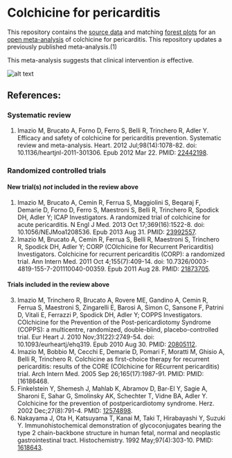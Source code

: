 Colchicine for pericarditis
=================================

This repository contains the [source data](../..tree/master/data) and matching [forest plots](../../tree/master/forest%20plots) for an [open  meta-analysis](https://public.opencpu.org/ocpu/github/openMetaAnalysis/binary/www/) of colchicine for pericarditis. This repository updates a previously published meta-analysis.(1)

This meta-analysis suggests that clinical intervention *is* effective.

![alt text](https://raw.githubusercontent.com/openMetaAnalysis/Cochicine-for-Pericarditis/master/forest%20plots/all%20trials.png "Principle results")

References:
----------------------------------

### Systematic review
1. Imazio M, Brucato A, Forno D, Ferro S, Belli R, Trinchero R, Adler Y. Efficacy
and safety of colchicine for pericarditis prevention. Systematic review and
meta-analysis. Heart. 2012 Jul;98(14):1078-82. doi: 10.1136/heartjnl-2011-301306.
Epub 2012 Mar 22. PMID: [22442198](http://pubmed.gov/22442198).

### Randomized controlled trials
#### New trial(s) *not* included in the review above
1. Imazio M, Brucato A, Cemin R, Ferrua S, Maggiolini S, Beqaraj F, Demarie D,
Forno D, Ferro S, Maestroni S, Belli R, Trinchero R, Spodick DH, Adler Y; ICAP
Investigators. A randomized trial of colchicine for acute pericarditis. N Engl J 
Med. 2013 Oct 17;369(16):1522-8. doi: 10.1056/NEJMoa1208536. Epub 2013 Aug 31.
 PMID: [23992557](http://pubmed.gov/23992557).
2. Imazio M, Brucato A, Cemin R, Ferrua S, Belli R, Maestroni S, Trinchero R,
Spodick DH, Adler Y; CORP (COlchicine for Recurrent Pericarditis) Investigators. 
Colchicine for recurrent pericarditis (CORP): a randomized trial. Ann Intern Med.
2011 Oct 4;155(7):409-14. doi: 10.7326/0003-4819-155-7-201110040-00359. Epub 2011
Aug 28.  PMID: [21873705](http://pubmed.gov/21873705).


#### Trials included in the review above
3. Imazio M, Trinchero R, Brucato A, Rovere ME, Gandino A, Cemin R, Ferrua S,
Maestroni S, Zingarelli E, Barosi A, Simon C, Sansone F, Patrini D, Vitali E,
Ferrazzi P, Spodick DH, Adler Y; COPPS Investigators. COlchicine for the
Prevention of the Post-pericardiotomy Syndrome (COPPS): a multicentre,
randomized, double-blind, placebo-controlled trial. Eur Heart J. 2010
Nov;31(22):2749-54. doi: 10.1093/eurheartj/ehq319. Epub 2010 Aug 30.  PMID:
[20805112](http://pubmed.gov/20805112).
4. Imazio M, Bobbio M, Cecchi E, Demarie D, Pomari F, Moratti M, Ghisio A, Belli 
R, Trinchero R. Colchicine as first-choice therapy for recurrent pericarditis:
results of the CORE (COlchicine for REcurrent pericarditis) trial. Arch Intern
Med. 2005 Sep 26;165(17):1987-91.  PMID: PMID: [16186468.
5. Finkelstein Y, Shemesh J, Mahlab K, Abramov D, Bar-El Y, Sagie A, Sharoni E,
Sahar G, Smolinsky AK, Schechter T, Vidne BA, Adler Y. Colchicine for the
prevention of postpericardiotomy syndrome. Herz. 2002 Dec;27(8):791-4. 
PMID: [12574898](http://pubmed.gov/12574898).
6. Nakayama J, Ota H, Katsuyama T, Kanai M, Taki T, Hirabayashi Y, Suzuki Y.
Immunohistochemical demonstration of glycoconjugates bearing the type 2
chain-backbone structure in human fetal, normal and neoplastic gastrointestinal
tract. Histochemistry. 1992 May;97(4):303-10.  PMID: [1618643](http://pubmed.gov/1618643).

